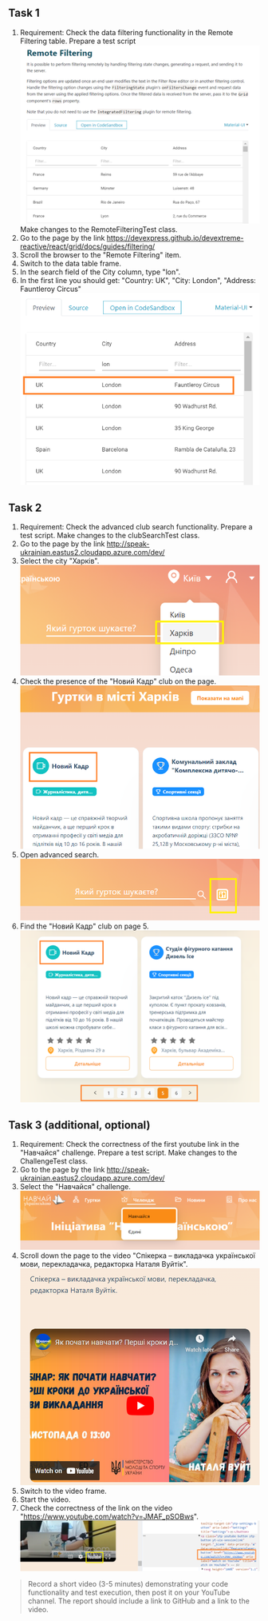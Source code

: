 ## Task 1

1. Requirement: Check the data filtering functionality in the Remote Filtering table. Prepare a test script
   ![remoteFiltering1](img/remoteFiltering1.png)
   Make changes to the RemoteFilteringTest class.
2. Go to the page by the link
   https://devexpress.github.io/devextreme-reactive/react/grid/docs/guides/filtering/
3. Scroll the browser to the "Remote Filtering" item.
4. Switch to the data table frame.
5. In the search field of the City column, type "lon".
6. In the first line you should get: "Country: UK", "City: London", "Address: Fauntleroy Circus"
   ![remoteFiltering2](img/remoteFiltering2.png)


## Task 2

1. Requirement: Check the advanced club search functionality. Prepare a test script.  Make changes to the clubSearchTest class.
2. Go to the page by the link
   http://speak-ukrainian.eastus2.cloudapp.azure.com/dev/
3. Select the city "Харків".
   ![club1](img/club1.png)
4. Check the presence of the "Новий Кадр" club on the page.
   ![club2](img/club2.png)
5. Open advanced search.
   ![club3](img/club3.png)
6. Find the "Новий Кадр" club on page 5.
   ![club4](img/club4.png)


## Task 3 (additional, optional)

1. Requirement: Check the correctness of the first youtube link in the "Навчайся" challenge. Prepare a test script.
   Make changes to the ChallengeTest class.
2. Go to the page by the link
   http://speak-ukrainian.eastus2.cloudapp.azure.com/dev/
3. Select the "Навчайся" challenge.
   ![challenge1](img/challenge1.png)
4. Scroll down the page to the video "Спікерка – викладачка української мови, перекладачка, редакторка Наталя Вуйтік".
   ![challenge2](img/challenge2.png)
5. Switch to the video frame.
6. Start the video.
7. Check the correctness of the link on the video "https://www.youtube.com/watch?v=JMAF_pSOBws".
   ![challenge3](img/challenge3.png)


> Record a short video (3-5 minutes) demonstrating your code functionality and test execution, then post it on your YouTube channel.
The report should include a link to GitHub and a link to the video.
